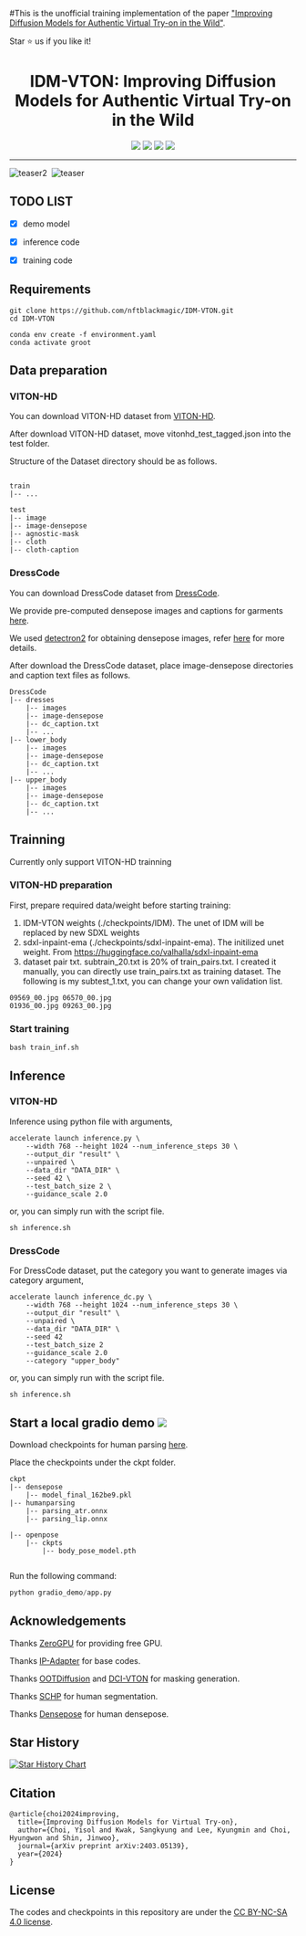 #This is the unofficial training implementation of the paper ["Improving Diffusion Models for Authentic Virtual Try-on in the Wild"](https://arxiv.org/abs/2403.05139).

Star ⭐ us if you like it!


<div align="center">
<h1>IDM-VTON: Improving Diffusion Models for Authentic Virtual Try-on in the Wild</h1>

<a href='https://idm-vton.github.io'><img src='https://img.shields.io/badge/Project-Page-green'></a>
<a href='https://arxiv.org/abs/2403.05139'><img src='https://img.shields.io/badge/Paper-Arxiv-red'></a>
<a href='https://huggingface.co/spaces/yisol/IDM-VTON'><img src='https://img.shields.io/badge/%F0%9F%A4%97%20Hugging%20Face-Demo-yellow'></a>
<a href='https://huggingface.co/yisol/IDM-VTON'><img src='https://img.shields.io/badge/%F0%9F%A4%97%20Hugging%20Face-Model-blue'></a>


</div>


---


![teaser2](assets/teaser2.png)&nbsp;
![teaser](assets/teaser.png)&nbsp;


## TODO LIST


- [x] demo model
- [x] inference code
- [x] training code



## Requirements

```
git clone https://github.com/nftblackmagic/IDM-VTON.git
cd IDM-VTON

conda env create -f environment.yaml
conda activate groot
```

## Data preparation

### VITON-HD
You can download VITON-HD dataset from [VITON-HD](https://github.com/shadow2496/VITON-HD).

After download VITON-HD dataset, move vitonhd_test_tagged.json into the test folder.

Structure of the Dataset directory should be as follows.

```

train
|-- ...

test
|-- image
|-- image-densepose
|-- agnostic-mask
|-- cloth
|-- cloth-caption

```

### DressCode
You can download DressCode dataset from [DressCode](https://github.com/aimagelab/dress-code).

We provide pre-computed densepose images and captions for garments [here](https://kaistackr-my.sharepoint.com/:u:/g/personal/cpis7_kaist_ac_kr/EaIPRG-aiRRIopz9i002FOwBDa-0-BHUKVZ7Ia5yAVVG3A?e=YxkAip).

We used [detectron2](https://github.com/facebookresearch/detectron2) for obtaining densepose images, refer [here](https://github.com/sangyun884/HR-VITON/issues/45) for more details.

After download the DressCode dataset, place image-densepose directories and caption text files as follows.

```
DressCode
|-- dresses
    |-- images
    |-- image-densepose
    |-- dc_caption.txt
    |-- ...
|-- lower_body
    |-- images
    |-- image-densepose
    |-- dc_caption.txt
    |-- ...
|-- upper_body
    |-- images
    |-- image-densepose
    |-- dc_caption.txt
    |-- ...
```

## Trainning

Currently only support VITON-HD trainning
### VITON-HD preparation

First, prepare required data/weight before starting training:
1. IDM-VTON weights (./checkpoints/IDM). The unet of IDM will be replaced by new SDXL weights
2. sdxl-inpaint-ema (./checkpoints/sdxl-inpaint-ema). The initilized unet weight. From https://huggingface.co/valhalla/sdxl-inpaint-ema
3. dataset pair txt. subtrain_20.txt is 20% of train_pairs.txt. I created it manually, you can directly use train_pairs.txt as training dataset. The following is my subtest_1.txt, you can change your own validation list.

```
09569_00.jpg 06570_00.jpg
01936_00.jpg 09263_00.jpg
```

### Start training
```
bash train_inf.sh
```

## Inference


### VITON-HD

Inference using python file with arguments,

```
accelerate launch inference.py \
    --width 768 --height 1024 --num_inference_steps 30 \
    --output_dir "result" \
    --unpaired \
    --data_dir "DATA_DIR" \
    --seed 42 \
    --test_batch_size 2 \
    --guidance_scale 2.0
```

or, you can simply run with the script file.

```
sh inference.sh
```

### DressCode

For DressCode dataset, put the category you want to generate images via category argument,
```
accelerate launch inference_dc.py \
    --width 768 --height 1024 --num_inference_steps 30 \
    --output_dir "result" \
    --unpaired \
    --data_dir "DATA_DIR" \
    --seed 42 
    --test_batch_size 2
    --guidance_scale 2.0
    --category "upper_body" 
```

or, you can simply run with the script file.
```
sh inference.sh
```

## Start a local gradio demo <a href='https://github.com/gradio-app/gradio'><img src='https://img.shields.io/github/stars/gradio-app/gradio'></a>

Download checkpoints for human parsing [here](https://huggingface.co/spaces/yisol/IDM-VTON-local/tree/main/ckpt).

Place the checkpoints under the ckpt folder.
```
ckpt
|-- densepose
    |-- model_final_162be9.pkl
|-- humanparsing
    |-- parsing_atr.onnx
    |-- parsing_lip.onnx

|-- openpose
    |-- ckpts
        |-- body_pose_model.pth
    
```




Run the following command:

```python
python gradio_demo/app.py
```






## Acknowledgements


Thanks [ZeroGPU](https://huggingface.co/zero-gpu-explorers) for providing free GPU.

Thanks [IP-Adapter](https://github.com/tencent-ailab/IP-Adapter) for base codes.

Thanks [OOTDiffusion](https://github.com/levihsu/OOTDiffusion) and [DCI-VTON](https://github.com/bcmi/DCI-VTON-Virtual-Try-On) for masking generation.

Thanks [SCHP](https://github.com/GoGoDuck912/Self-Correction-Human-Parsing) for human segmentation.

Thanks [Densepose](https://github.com/facebookresearch/DensePose) for human densepose.



## Star History

[![Star History Chart](https://api.star-history.com/svg?repos=yisol/IDM-VTON&type=Date)](https://star-history.com/#yisol/IDM-VTON&Date)



## Citation
```
@article{choi2024improving,
  title={Improving Diffusion Models for Virtual Try-on},
  author={Choi, Yisol and Kwak, Sangkyung and Lee, Kyungmin and Choi, Hyungwon and Shin, Jinwoo},
  journal={arXiv preprint arXiv:2403.05139},
  year={2024}
}
```



## License
The codes and checkpoints in this repository are under the [CC BY-NC-SA 4.0 license](https://creativecommons.org/licenses/by-nc-sa/4.0/legalcode).


